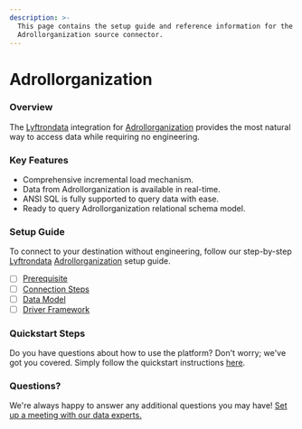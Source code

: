 ```yaml
---
description: >-
  This page contains the setup guide and reference information for the
  Adrollorganization source connector.
---
```


# Adrollorganization

### Overview

The [Lyftrondata](https://www.lyftrondata.com/) integration for [Adrollorganization](https://www.lyftrondata.com/integration/marketing-analytics/adroll/) provides the most natural way to access data while requiring no engineering.

### Key Features

* Comprehensive incremental load mechanism.
* Data from Adrollorganization is available in real-time.
* ANSI SQL is fully supported to query data with ease.
* Ready to query Adrollorganization relational schema model.

### Setup Guide

To connect to your destination without engineering, follow our step-by-step [Lyftrondata](https://www.lyftrondata.com/) [Adrollorganization](https://www.lyftrondata.com/integration/marketing-analytics/adroll/) setup guide.

* [ ] [Prerequisite](prerequisite.md)
* [ ] [Connection Steps](connection-steps.md)
* [ ] [Data Model](data-model/erd.md)
* [ ] [Driver Framework](driver-framework/)

### Quickstart Steps

Do you have questions about how to use the platform? Don't worry; we've got you covered. Simply follow the quickstart instructions [here](./).

### Questions? <a href="#questions" id="questions"></a>

We're always happy to answer any additional questions you may have! [Set up a meeting with our data experts.](https://www.lyftrondata.com/book-a-meeting/)
